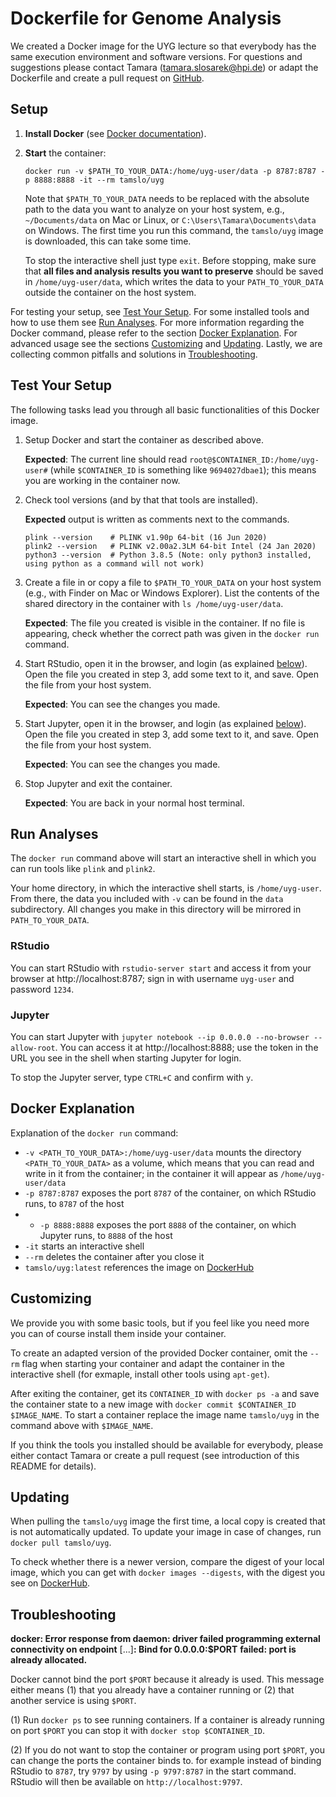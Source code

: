 # Dockerfile for Genome Analysis

We created a Docker image for the UYG lecture so that everybody has the same execution environment and software versions. For questions and suggestions please contact Tamara (tamara.slosarek@hpi.de) or adapt the Dockerfile and create a pull request on [GitHub](https://github.com/tamslo/uyg-docker).

## Setup

1. **Install Docker** (see [Docker documentation](https://docs.docker.com/get-docker/)).

2. **Start** the container:
   ```
   docker run -v $PATH_TO_YOUR_DATA:/home/uyg-user/data -p 8787:8787 -p 8888:8888 -it --rm tamslo/uyg
   ```
   Note that `$PATH_TO_YOUR_DATA` needs to be replaced with the absolute path to the data you want to analyze on your host system, e.g., `~/Documents/data` on Mac or Linux, or `C:\Users\Tamara\Documents\data` on Windows. The first time you run this command, the `tamslo/uyg` image is downloaded, this can take some time.
  
   To stop the interactive shell just type `exit`. Before stopping, make sure that **all files and analysis results you want to preserve** should be saved in `/home/uyg-user/data`, which writes the data to your `PATH_TO_YOUR_DATA` outside the container on the host system.

For testing your setup, see [Test Your Setup](#test-your-setup). For some installed tools and how to use them see [Run Analyses](#run-analyses). For more information regarding the Docker command, please refer to the section [Docker Explanation](#docker-explanation). For advanced usage see the sections [Customizing](#customizing) and [Updating](#updating). Lastly, we are collecting common pitfalls and solutions in [Troubleshooting](#troubleshooting).

## Test Your Setup

The following tasks lead you through all basic functionalities of this Docker image.

1. Setup Docker and start the container as described above.
   
   **Expected**: The current line should read `root@$CONTAINER_ID:/home/uyg-user#` (while `$CONTAINER_ID` is something like `9694027dbae1`); this means you are working in the container now.

2. Check tool versions (and by that that tools are installed).

   **Expected** output is written as comments next to the commands.

   ```
   plink --version    # PLINK v1.90p 64-bit (16 Jun 2020)
   plink2 --version   # PLINK v2.00a2.3LM 64-bit Intel (24 Jan 2020)
   python3 --version  # Python 3.8.5 (Note: only python3 installed, using python as a command will not work)
   ```

3. Create a file in or copy a file to `$PATH_TO_YOUR_DATA` on your host system (e.g., with Finder on Mac or Windows Explorer). List the contents of the shared directory in the container with `ls /home/uyg-user/data`.
   
   **Expected**: The file you created is visible in the container. If no file is appearing, check whether the correct path was given in the `docker run` command.
   
4. Start RStudio, open it in the browser, and login (as explained [below](#run-analyses)). Open the file you created in step 3, add some text to it, and save. Open the file from your host system.

   **Expected**: You can see the changes you made.

5. Start Jupyter, open it in the browser, and login (as explained [below](#run-analyses)). Open the file you created in step 3, add some text to it, and save. Open the file from your host system.

   **Expected**: You can see the changes you made.

6. Stop Jupyter and exit the container.

   **Expected**: You are back in your normal host terminal.
 
## Run Analyses

The `docker run` command above will start an interactive shell in which you can run tools like `plink` and `plink2`.

Your home directory, in which the interactive shell starts, is `/home/uyg-user`. From there, the data you included with `-v` can be found in the `data` subdirectory. All changes you make in this directory will be mirrored in `PATH_TO_YOUR_DATA`.

### RStudio

You can start RStudio with `rstudio-server start` and access it from your browser at http://localhost:8787; sign in with username `uyg-user` and password `1234`.

### Jupyter

You can start Jupyter with `jupyter notebook --ip 0.0.0.0 --no-browser --allow-root`. You can access it at http://localhost:8888; use the token in the URL you see in the shell when starting Jupyter for login.

To stop the Jupyter server, type `CTRL+C` and confirm with `y`.

## Docker Explanation

Explanation of the `docker run` command:
* `-v <PATH_TO_YOUR_DATA>:/home/uyg-user/data` mounts the directory `<PATH_TO_YOUR_DATA>` as a volume, which means that you can read and write in it from the container; in the container it will appear as `/home/uyg-user/data`
* `-p 8787:8787` exposes the port `8787` of the container, on which RStudio runs, to `8787` of the host
* * `-p 8888:8888` exposes the port `8888` of the container, on which Jupyter runs, to `8888` of the host
* `-it` starts an interactive shell
* `--rm` deletes the container after you close it
* `tamslo/uyg:latest` references the image on [DockerHub](https://hub.docker.com/r/tamslo/uyg)

## Customizing

We provide you with some basic tools, but if you feel like you need more you can of course install them inside your container.

To create an adapted version of the provided Docker container, omit the `--rm` flag when starting your container and adapt the container in the interactive shell (for exmaple, install other tools using `apt-get`).

After exiting the container, get its `CONTAINER_ID` with `docker ps -a` and save the container state to a new image with `docker commit $CONTAINER_ID $IMAGE_NAME`.
To start a container replace the image name `tamslo/uyg` in the command above with `$IMAGE_NAME`.

If you think the tools you installed should be available for everybody, please either contact Tamara or create a pull request (see introduction of this README for details).

## Updating

When pulling the `tamslo/uyg` image the first time, a local copy is created that is not automatically updated. To update your image in case of changes, run `docker pull tamslo/uyg`.

To check whether there is a newer version, compare the digest of your local image, which you can get with `docker images --digests`, with the digest you see on [DockerHub](https://hub.docker.com/r/tamslo/uyg/tags).

## Troubleshooting

**docker: Error response from daemon: driver failed programming external connectivity on endpoint** [...]**: Bind for 0.0.0.0:$PORT** **failed: port is already allocated.**

Docker cannot bind the port `$PORT` because it already is used. This message either means (1) that you already have a container running or (2) that another service is using `$PORT`.

(1) Run `docker ps` to see running containers. If a container is already running on port `$PORT` you can stop it with `docker stop $CONTAINER_ID`.

(2) If you do not want to stop the container or program using port `$PORT`, you can change the ports the container binds to. for example instead of binding RStudio to `8787`, try `9797` by using `-p 9797:8787` in the start command. RStudio will then be available on `http://localhost:9797`.
